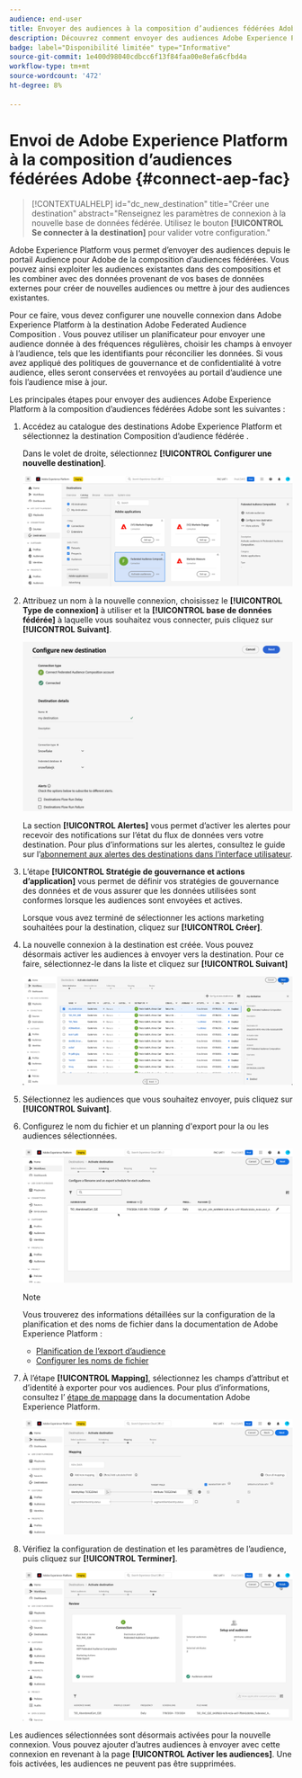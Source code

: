 ```yaml
---
audience: end-user
title: Envoyer des audiences à la composition d’audiences fédérées Adobe
description: Découvrez comment envoyer des audiences Adobe Experience Platform à la composition d’audiences fédérées
badge: label="Disponibilité limitée" type="Informative"
source-git-commit: 1e400d98040cdbcc6f13f84faa00e8efa6cfbd4a
workflow-type: tm+mt
source-wordcount: '472'
ht-degree: 8%

---
```


# Envoi de Adobe Experience Platform à la composition d’audiences fédérées Adobe {#connect-aep-fac}

>[!CONTEXTUALHELP]
>id="dc_new_destination"
>title="Créer une destination"
>abstract="Renseignez les paramètres de connexion à la nouvelle base de données fédérée. Utilisez le bouton **[!UICONTROL Se connecter à la destination]** pour valider votre configuration."

Adobe Experience Platform vous permet d’envoyer des audiences depuis le portail Audience pour Adobe de la composition d’audiences fédérées. Vous pouvez ainsi exploiter les audiences existantes dans des compositions et les combiner avec des données provenant de vos bases de données externes pour créer de nouvelles audiences ou mettre à jour des audiences existantes.

Pour ce faire, vous devez configurer une nouvelle connexion dans Adobe Experience Platform à la destination Adobe Federated Audience Composition . Vous pouvez utiliser un planificateur pour envoyer une audience donnée à des fréquences régulières, choisir les champs à envoyer à l’audience, tels que les identifiants pour réconcilier les données. Si vous avez appliqué des politiques de gouvernance et de confidentialité à votre audience, elles seront conservées et renvoyées au portail d’audience une fois l’audience mise à jour.

Les principales étapes pour envoyer des audiences Adobe Experience Platform à la composition d’audiences fédérées Adobe sont les suivantes :

1. Accédez au catalogue des destinations Adobe Experience Platform et sélectionnez la destination Composition d’audience fédérée .

   Dans le volet de droite, sélectionnez **[!UICONTROL Configurer une nouvelle destination]**.

   ![](assets/destination-new.png)

1. Attribuez un nom à la nouvelle connexion, choisissez le **[!UICONTROL Type de connexion]** à utiliser et la **[!UICONTROL base de données fédérée]** à laquelle vous souhaitez vous connecter, puis cliquez sur **[!UICONTROL Suivant]**.

   ![](assets/destination-configure.png)

   La section **[!UICONTROL Alertes]** vous permet d’activer les alertes pour recevoir des notifications sur l’état du flux de données vers votre destination. Pour plus d’informations sur les alertes, consultez le guide sur l’[abonnement aux alertes des destinations dans l’interface utilisateur](https://experienceleague.adobe.com/en/docs/experience-platform/destinations/ui/alerts).

1. L’étape **[!UICONTROL Stratégie de gouvernance et actions d’application]** vous permet de définir vos stratégies de gouvernance des données et de vous assurer que les données utilisées sont conformes lorsque les audiences sont envoyées et actives.

   Lorsque vous avez terminé de sélectionner les actions marketing souhaitées pour la destination, cliquez sur **[!UICONTROL Créer]**.

1. La nouvelle connexion à la destination est créée. Vous pouvez désormais activer les audiences à envoyer vers la destination. Pour ce faire, sélectionnez-le dans la liste et cliquez sur **[!UICONTROL Suivant]**

   ![](assets/destination-activate.png)

1. Sélectionnez les audiences que vous souhaitez envoyer, puis cliquez sur **[!UICONTROL Suivant]**.

1. Configurez le nom du fichier et un planning d&#39;export pour la ou les audiences sélectionnées.

   ![](assets/destination-schedule.png)

   >[!NOTE]
   >
   >Vous trouverez des informations détaillées sur la configuration de la planification et des noms de fichier dans la documentation de Adobe Experience Platform :
   >* [Planification de l’export d’audience](https://experienceleague.adobe.com/en/docs/experience-platform/destinations/ui/activate/activate-batch-profile-destinations#scheduling)
   >* [Configurer les noms de fichier](https://experienceleague.adobe.com/en/docs/experience-platform/destinations/ui/activate/activate-batch-profile-destinations#configure-file-names)

1. À l’étape **[!UICONTROL Mapping]**, sélectionnez les champs d’attribut et d’identité à exporter pour vos audiences. Pour plus d’informations, consultez l’ [étape de mappage](https://experienceleague.adobe.com/en/docs/experience-platform/destinations/ui/activate/activate-batch-profile-destinations#mapping) dans la documentation Adobe Experience Platform.

   ![](assets/destination-attributes.png)

1. Vérifiez la configuration de destination et les paramètres de l’audience, puis cliquez sur **[!UICONTROL Terminer]**.

   ![](assets/destination-review.png)

Les audiences sélectionnées sont désormais activées pour la nouvelle connexion. Vous pouvez ajouter d’autres audiences à envoyer avec cette connexion en revenant à la page **[!UICONTROL Activer les audiences]**. Une fois activées, les audiences ne peuvent pas être supprimées.
